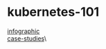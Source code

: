 # kubernetes-101

[infographic](https://apprenda.com/blog/happy-1st-birthday-kubernetes-infographic/)\
[case-studies](https://kubernetes.io/case-studies/)\


